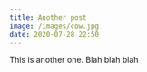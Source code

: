 ```yaml
---
title: Another post
image: /images/cow.jpg
date: 2020-07-28 22:50
---
```

This is another one. Blah blah blah